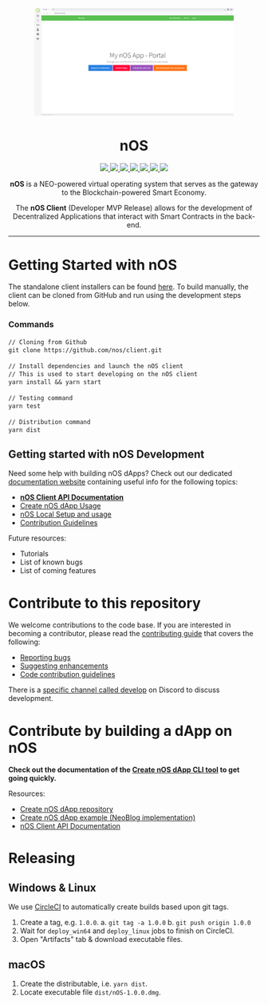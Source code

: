 <p align="center">
  <img src="./.github/screenshot.png" width="400px" />
</p>

<h1 align="center">nOS</h1>
<p align="center">
  <a href="https://github.com/nos/client/releases">
    <img src="https://img.shields.io/github/release/nos/client/all.svg" />
  </a>
  <a href="http://makeapullrequest.com">
    <img src="https://img.shields.io/badge/PRs-welcome-brightgreen.svg" />
  </a>
  <a href="https://discordapp.com/invite/eGFAskm">
    <img src="https://img.shields.io/badge/chat-discord-brightgreen.svg" />
  </a>
  <a href="https://circleci.com/gh/nos/client/tree/develop">
    <img src="https://img.shields.io/circleci/project/github/nos/client/develop.svg" />
  </a>
  <a href="https://greenkeeper.io/">
    <img src="https://badges.greenkeeper.io/nos/client.svg" />
  </a>
  <a href="https://github.com/prettier/prettier">
    <img src="https://img.shields.io/badge/code_style-prettier-ff69b4.svg?style=flat" />
  </a>
  <a href="https://codecov.io/gh/nos/client">
    <img src="https://codecov.io/gh/nos/client/branch/develop/graph/badge.svg" />
  </a>
</p>
<p align="center">
  <strong>nOS</strong> is a NEO-powered virtual operating system that serves as the gateway to the Blockchain-powered Smart Economy.
</p>
<p align="center">
  The <strong>nOS Client</strong> (Developer MVP Release) allows for the development of Decentralized Applications that interact with Smart Contracts in the back-end.
</p>

---

# Getting Started with nOS

The standalone client installers can be found [here](https://github.com/nos/client/releases).
To build manually, the client can be cloned from GitHub and run using the development steps below.

### Commands
```
// Cloning from Github
git clone https://github.com/nos/client.git

// Install dependencies and launch the nOS client
// This is used to start developing on the nOS client
yarn install && yarn start

// Testing command
yarn test

// Distribution command
yarn dist
```



## Getting started with nOS Development
Need some help with building nOS dApps? Check out our dedicated [documentation website](https://docs.nos.io/) containing useful info for the following topics:
- [**nOS Client API Documentation**](https://docs.nos.io/docs/nos-client/api.html)
- [Create nOS dApp Usage](https://docs.nos.io/docs/create-nos-dapp/installation-usage.html)
- [nOS Local Setup and usage](https://docs.nos.io/docs/nos-local/installation-usage.html)
- [Contribution Guidelines](https://docs.nos.io/docs/contributing.html)

Future resources:
- Tutorials
- List of known bugs
- List of coming features



# Contribute to this repository
We welcome contributions to the code base. If you are interested in becoming a contributor, please read the [contributing guide](/.github/CONTRIBUTING.md) that covers the following:

- [Reporting bugs](/.github/CONTRIBUTING.md#reporting-bugs)
- [Suggesting enhancements](/.github/CONTRIBUTING.md#Suggesting-Enhancements)
- [Code contribution guidelines](/.github/CONTRIBUTING.md#Code-Contribution)


There is a [specific channel called develop](https://discord.gg/CXZb3BS) on Discord to discuss development.



# Contribute by building a dApp on nOS
**Check out the documentation of the [Create nOS dApp CLI tool](https://docs.nos.io/docs/create-nos-dapp/installation-usage.html) to get going quickly.**

Resources:

- [Create nOS dApp repository](https://github.com/nos/create-nos-dapp)
- [Create nOS dApp example (NeoBlog implementation)](https://github.com/nos/dapp-neoblog)
- [nOS Client API Documentation](https://docs.nos.io/docs/nos-client/api.html)



# Releasing
## Windows & Linux
We use [CircleCI](https://circleci.com/gh/nos/client) to automatically create builds based upon git tags.

1. Create a tag, e.g. `1.0.0`.
  a. `git tag -a 1.0.0`
  b. `git push origin 1.0.0`
2. Wait for `deploy_win64` and `deploy_linux` jobs to finish on CircleCI.
3. Open "Artifacts" tab & download executable files.

## macOS
1. Create the distributable, i.e. `yarn dist`.
2. Locate executable file `dist/nOS-1.0.0.dmg`.
